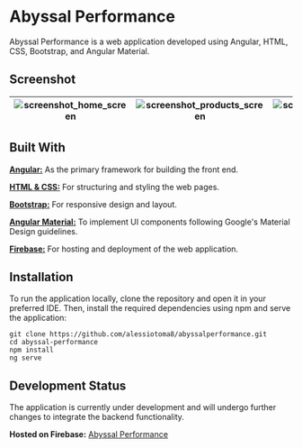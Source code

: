 # Abyssal Performance

Abyssal Performance is a web application developed using Angular, HTML, CSS, Bootstrap, and Angular Material.

## Screenshot

| ![screenshot_home_screen](https://github.com/user-attachments/assets/0eb4a657-a4a2-4261-a9cb-a6f415ede184) | ![screenshot_products_screen](https://github.com/user-attachments/assets/195ca4ec-8bd1-44f3-b6c5-b4a0b299a706) | ![screenshot_productdetail_screen](https://github.com/user-attachments/assets/8e48c973-ef3f-4572-9b0a-8cc4117d7b1a) | 
|-----------------------------|----------------------------------|--------------------------------|

## Built With

**[Angular:](https://angular.io/)** As the primary framework for building the front end.

**[HTML & CSS:](https://developer.mozilla.org/en-US/docs/Learn/Getting_started_with_the_web/HTML_basics)** For structuring and styling the web pages.

**[Bootstrap:](https://getbootstrap.com/)** For responsive design and layout.

**[Angular Material:](https://material.angular.io/)** To implement UI components following Google's Material Design guidelines.

**[Firebase:](https://firebase.google.com/)** For hosting and deployment of the web application.

## Installation

To run the application locally, clone the repository and open it in your preferred IDE. Then, install the required dependencies using npm and serve the application:
```
git clone https://github.com/alessiotoma8/abyssalperformance.git
cd abyssal-performance
npm install
ng serve
```


## Development Status

The application is currently under development and will undergo further changes to integrate the backend functionality.

**Hosted on Firebase:** [Abyssal Performance](https://fir-abyssal.web.app/#/)

